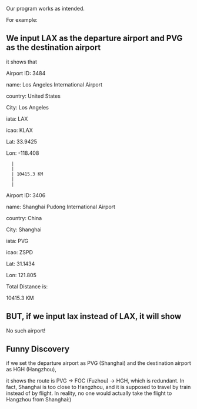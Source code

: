 Our program works as intended.

For example:

## We input LAX as the departure airport and PVG as the destination airport

it shows that

Airport ID: 3484

name: Los Angeles International Airport

country: United States

City: Los Angeles

iata: LAX

icao: KLAX

Lat: 33.9425

Lon: -118.408

      |
      |
      | 10415.3 KM
      |
      |
      
Airport ID: 3406

name: Shanghai Pudong International Airport

country: China

City: Shanghai

iata: PVG

icao: ZSPD

Lat: 31.1434

Lon: 121.805

Total Distance is:  

10415.3 KM 



## BUT, if we input lax instead of LAX, it will show 

No such airport!


## Funny Discovery

if we set the departure airport as PVG (Shanghai) and the destination airport as HGH (Hangzhou), 


it shows the route is PVG -> FOC (Fuzhou) -> HGH, which is redundant. In fact, Shanghai is too close to Hangzhou, and it is supposed to travel by train instead of by flight. In reality, no one would actually take the flight to Hangzhou from Shanghai:)



